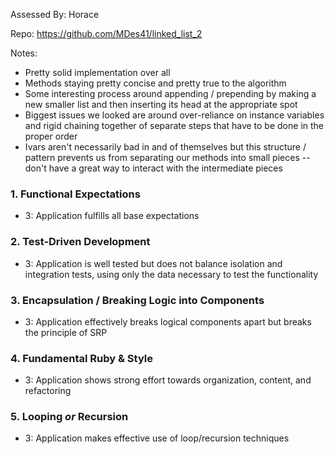 Assessed By: Horace

Repo: https://github.com/MDes41/linked_list_2

Notes:

* Pretty solid implementation over all
* Methods staying pretty concise and pretty true to the algorithm
* Some interesting process around appending / prepending by making a new
smaller list and then inserting its head at the appropriate spot
* Biggest issues we looked are around over-reliance on instance variables
and rigid chaining together of separate steps that have to be done in
the proper order
* Ivars aren't necessarily bad in and of themselves but this structure / pattern
prevents us from separating our methods into small pieces -- don't have a great way
to interact with the intermediate pieces

### 1. Functional Expectations

* 3: Application fulfills all base expectations

### 2. Test-Driven Development

* 3: Application is well tested but does not balance isolation and integration tests, using only the data necessary to test the functionality

### 3. Encapsulation / Breaking Logic into Components

* 3: Application effectively breaks logical components apart but breaks the principle of SRP

### 4. Fundamental Ruby & Style

* 3:  Application shows strong effort towards organization, content, and refactoring

### 5. Looping *or* Recursion

* 3: Application makes effective use of loop/recursion techniques
